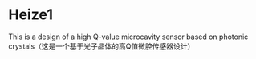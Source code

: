 # Heize1
This is a design of a high Q-value microcavity sensor based on photonic crystals（这是一个基于光子晶体的高Q值微腔传感器设计）
